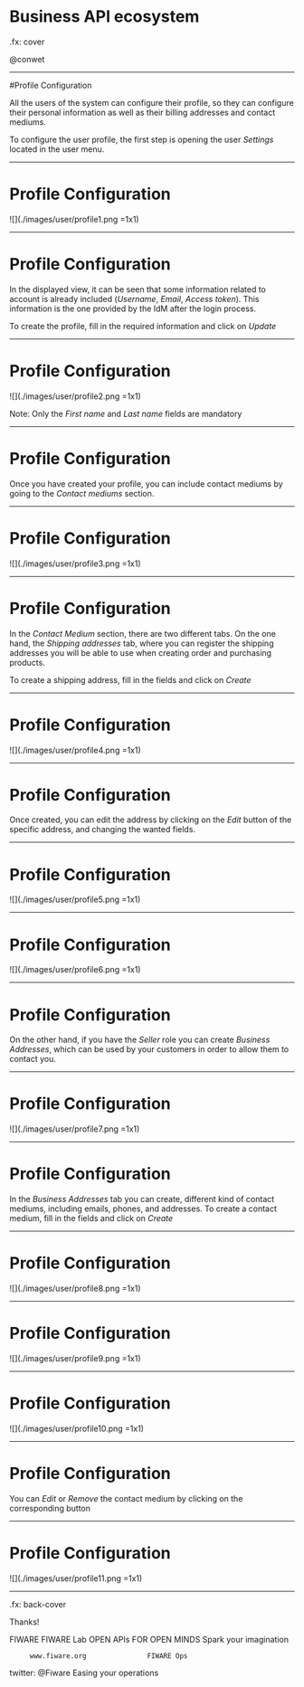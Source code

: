 # Business API ecosystem

.fx: cover

@conwet

---
#Profile Configuration

All the users of the system can configure their profile, so they can configure their personal information as well as their billing addresses and contact mediums.

To configure the user profile, the first step is opening the user *Settings* located in the user menu.

---
# Profile Configuration

![](./images/user/profile1.png =1x1)

---
# Profile Configuration

In the displayed view, it can be seen that some information related to account is already included (*Username*, *Email*, *Access token*). This information is the one provided by the IdM after the login process.

To create the profile, fill in the required information and click on *Update*

---
# Profile Configuration

![](./images/user/profile2.png =1x1)

Note: Only the *First name* and *Last name* fields are mandatory

---
# Profile Configuration

Once you have created your profile, you can include contact mediums by going to the *Contact mediums* section.

---
# Profile Configuration

![](./images/user/profile3.png =1x1)

---
# Profile Configuration

In the *Contact Medium* section, there are two different tabs. On the one hand, the *Shipping addresses* tab, where you can register the shipping addresses you will be able to use when creating order and purchasing products.

To create a shipping address, fill in the fields and click on *Create*

---
# Profile Configuration

![](./images/user/profile4.png =1x1)

---
# Profile Configuration

Once created, you can edit the address by clicking on the *Edit* button of the specific address, and changing the wanted fields.

---
# Profile Configuration

![](./images/user/profile5.png =1x1)

---
# Profile Configuration

![](./images/user/profile6.png =1x1)

---
# Profile Configuration

On the other hand, if you have the *Seller* role you can create *Business Addresses*, which can be used by your customers in order to allow them to contact you.

---
# Profile Configuration

![](./images/user/profile7.png =1x1)

---
# Profile Configuration

In the *Business Addresses* tab you can create, different kind of contact mediums, including emails, phones, and addresses. To create a contact medium, fill in the fields and click on *Create*

---
# Profile Configuration

![](./images/user/profile8.png =1x1)

---
# Profile Configuration

![](./images/user/profile9.png =1x1)

---
# Profile Configuration

![](./images/user/profile10.png =1x1)

---
# Profile Configuration

You can *Edit* or *Remove* the contact medium by clicking on the corresponding button

---
# Profile Configuration

![](./images/user/profile11.png =1x1)

---

.fx: back-cover

Thanks!

FIWARE                                FIWARE Lab
OPEN APIs FOR OPEN MINDS              Spark your imagination

         www.fiware.org               FIWARE Ops
twitter: @Fiware                      Easing your operations
